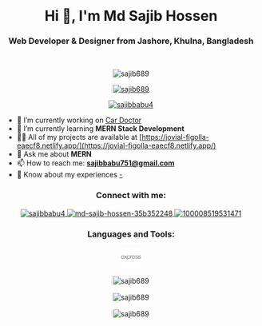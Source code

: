 <div align="center">
  <img src="https://www.optimalvirtualemployee.com/wp-content/uploads/2023/01/front-end-development.gif" alt="" />
</div>

<h1 align="center">Hi 👋, I'm Md Sajib Hossen</h1>
<h3 align="center">Web Developer & Designer from Jashore, Khulna, Bangladesh</h3>

<div align="center">
  <img width="500" src="https://cdn.dribbble.com/users/1162077/screenshots/3848914/programmer.gif" alt="" />
</div>

<p align="center">
  <img src="https://komarev.com/ghpvc/?username=sajib689&label=Profile%20views&color=0e75b6&style=flat" alt="sajib689" />
</p>

<p align="center">
  <a href="https://github.com/ryo-ma/github-profile-trophy">
    <img src="https://github-profile-trophy.vercel.app/?username=sajib689" alt="sajib689" />
  </a>
</p>

<p align="center">
  <a href="https://twitter.com/sajibbabu4" target="blank">
    <img src="https://img.shields.io/twitter/follow/sajibbabu4?logo=twitter&style=for-the-badge" alt="sajibbabu4" />
  </a>
</p>

- 🔭 I’m currently working on [Car Doctor](https://admirable-dodol-fb69fd.netlify.app/)
- 🌱 I’m currently learning **MERN Stack Development**
- 👨‍💻 All of my projects are available at [https://jovial-figolla-eaecf8.netlify.app/](https://jovial-figolla-eaecf8.netlify.app/)
- 💬 Ask me about **MERN**
- 📫 How to reach me: **sajibbabu751@gmail.com**
- 📄 Know about my experiences [-](-)

<h3 align="center">Connect with me:</h3>
<p align="center">
  <a href="https://twitter.com/sajibbabu4" target="blank">
    <img align="center" src="https://raw.githubusercontent.com/rahuldkjain/github-profile-readme-generator/master/src/images/icons/Social/twitter.svg" alt="sajibbabu4" height="30" width="40" />
  </a>
  <a href="https://linkedin.com/in/md-sajib-hossen-35b352248" target="blank">
    <img align="center" src="https://raw.githubusercontent.com/rahuldkjain/github-profile-readme-generator/master/src/images/icons/Social/linked-in-alt.svg" alt="md-sajib-hossen-35b352248" height="30" width="40" />
  </a>
  <a href="https://fb.com/100008519531471" target="blank">
    <img align="center" src="https://raw.githubusercontent.com/rahuldkjain/github-profile-readme-generator/master/src/images/icons/Social/facebook.svg" alt="100008519531471" height="30" width="40" />
  </a>
</p>

<h3 align="center">Languages and Tools:</h3>
<p align="center">
  <a href="https://expressjs.com" target="_blank" rel="noreferrer">
    <img src="https://raw.githubusercontent.com/devicons/devicon/master/icons/express/express-original-wordmark.svg" alt="express" width="40" height="40" />
  </a>
  <!-- Add other tools and languages here -->
</p>

<p align="center">
  <img align="center" src="https://github-readme-stats.vercel.app/api/top-langs?username=sajib689&show_icons=true&locale=en&layout=compact" alt="sajib689" />
</p>

<p align="center">
  <img align="center" src="https://github-readme-stats.vercel.app/api?username=sajib689&show_icons=true&locale=en" alt="sajib689" />
</p>

<p align="center">
  <img align="center" src="https://github-readme-streak-stats.herokuapp.com/?user=sajib689&" alt="sajib689" />
</p>
